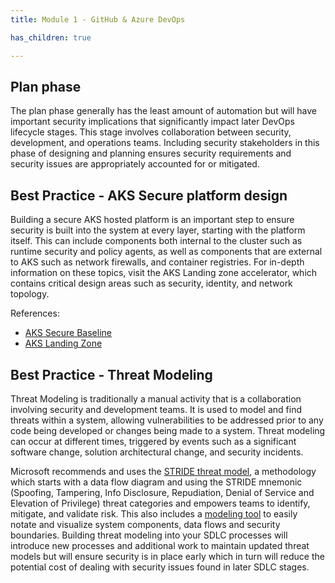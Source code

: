 ```yaml
---
title: Module 1 - GitHub & Azure DevOps

has_children: true

---
```



## Plan phase

The plan phase generally has the least amount of automation but will have important security implications that significantly impact later DevOps lifecycle stages. This stage involves collaboration between security, development, and operations teams. Including security stakeholders in this phase of designing and planning ensures security requirements and security issues are appropriately accounted for or mitigated.

## Best Practice - AKS Secure platform design

Building a secure AKS hosted platform is an important step to ensure security is built into the system at every layer, starting with the platform itself. This can include components both internal to the cluster such as runtime security and policy agents, as well as components that are external to AKS such as network firewalls, and container registries. For in-depth information on these topics, visit the AKS Landing zone accelerator, which contains critical design areas such as security, identity, and network topology.

References:
- [AKS Secure Baseline](https://learn.microsoft.com/en-us/azure/architecture/reference-architectures/containers/aks/baseline-aks)
- [AKS Landing Zone](https://learn.microsoft.com/en-us/azure/cloud-adoption-framework/scenarios/app-platform/aks/landing-zone-accelerator)

## Best Practice - Threat Modeling

Threat Modeling is traditionally a manual activity that is a collaboration involving security and development teams.  It is used to model and find threats within a system, allowing vulnerabilities to be addressed prior to any code being developed or changes being made to a system. Threat modeling can occur at different times, triggered by events such as a significant software change, solution architectural change, and security incidents.

Microsoft recommends and uses the [STRIDE threat model](https://learn.microsoft.com/en-us/azure/security/develop/threat-modeling-tool-threats#stride-model), a methodology which starts with a data flow diagram and using the STRIDE mnemonic (Spoofing, Tampering, Info Disclosure, Repudiation, Denial of Service and Elevation of Privilege) threat categories and empowers teams to identify, mitigate, and validate risk. This also includes a [modeling tool](https://www.microsoft.com/en-us/securityengineering/sdl/threatmodeling) to easily notate and visualize system components, data flows and security boundaries. Building threat modeling into your SDLC processes will introduce new processes and additional work to maintain updated threat models but will ensure security is in place early which in turn will reduce the potential cost of dealing with security issues found in later SDLC stages.
